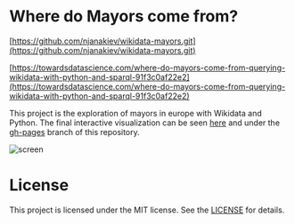 # Where do Mayors come from?

[https://github.com/njanakiev/wikidata-mayors.git](https://github.com/njanakiev/wikidata-mayors.git)

[https://towardsdatascience.com/where-do-mayors-come-from-querying-wikidata-with-python-and-sparql-91f3c0af22e2](https://towardsdatascience.com/where-do-mayors-come-from-querying-wikidata-with-python-and-sparql-91f3c0af22e2)

This project is the exploration of mayors in europe with Wikidata and Python. The final interactive visualization can be seen [here](https://janakiev.com/wikidata-mayors/) and under the [gh-pages](https://github.com/njanakiev/wikidata-mayors/tree/gh-pages) branch of this repository.

![screen](assets/screen.png)




# License 
This project is licensed under the MIT license. See the [LICENSE](LICENSE) for details.